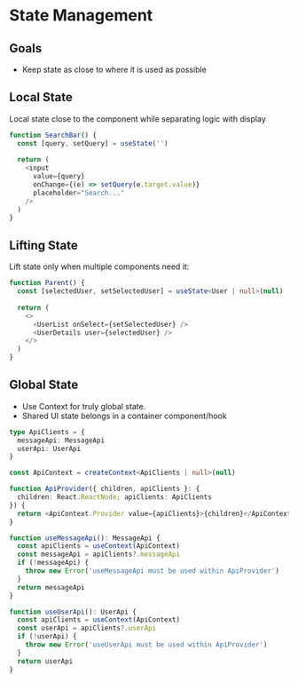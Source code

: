 # State Management

## Goals

* Keep state as close to where it is used as possible

## Local State

Local state close to the component while separating logic with display

```typescript
function SearchBar() {
  const [query, setQuery] = useState('')
  
  return (
    <input
      value={query}
      onChange={(e) => setQuery(e.target.value)}
      placeholder="Search..."
    />
  )
}
```

## Lifting State

Lift state only when multiple components need it:

```typescript
function Parent() {
  const [selectedUser, setSelectedUser] = useState<User | null>(null)
  
  return (
    <>
      <UserList onSelect={setSelectedUser} />
      <UserDetails user={selectedUser} />
    </>
  )
}
```

## Global State

* Use Context for truly global state.
* Shared UI state belongs in a container component/hook

```typescript
type ApiClients = {
  messageApi: MessageApi
  userApi: UserApi
}

const ApiContext = createContext<ApiClients | null>(null)

function ApiProvider({ children, apiClients }: {
  children: React.ReactNode; apiClients: ApiClients
}) {
  return <ApiContext.Provider value={apiClients}>{children}</ApiContext.Provider>
}

function useMessageApi(): MessageApi {
  const apiClients = useContext(ApiContext)
  const messageApi = apiClients?.messageApi
  if (!messageApi) {
    throw new Error('useMessageApi must be used within ApiProvider')
  }
  return messageApi
}

function useUserApi(): UserApi {
  const apiClients = useContext(ApiContext)
  const userApi = apiClients?.userApi
  if (!userApi) {
    throw new Error('useUserApi must be used within ApiProvider')
  }
  return userApi
}
```
